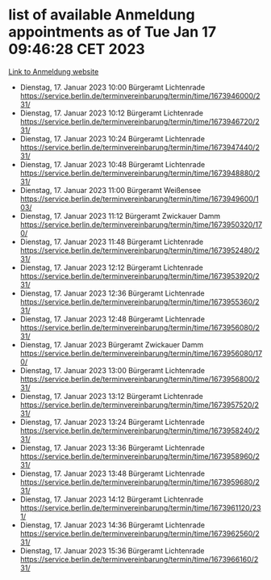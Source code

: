 # list of available Anmeldung appointments as of Tue Jan 17 09:46:28 CET 2023
[Link to Anmeldung website](https://service.berlin.de/terminvereinbarung/termin/tag.php?termin=0&anliegen[]=120686&dienstleisterlist=122210,122217,327316,122219,327312,122227,327314,122231,327346,122243,327348,122252,329742,122260,329745,122262,329748,122254,329751,122271,327278,122273,327274,122277,327276,330436,122280,327294,122282,327290,122284,327292,327539,122291,327270,122285,327266,122286,327264,122296,327268,150230,329760,122301,327282,122297,327286,122294,327284,122312,329763,122314,329775,122304,327330,122311,327334,122309,327332,122281,327352,122279,329772,122276,327324,122274,327326,122267,329766,122246,327318,122251,327320,122257,327322,122208,327298,122226,327300,121362,121364&herkunft=http%3A%2F%2Fservice.berlin.de%2Fdienstleistung%2F120686%2F)
- Dienstag, 17. Januar 2023 10:00 Bürgeramt Lichtenrade https://service.berlin.de/terminvereinbarung/termin/time/1673946000/231/
- Dienstag, 17. Januar 2023 10:12 Bürgeramt Lichtenrade https://service.berlin.de/terminvereinbarung/termin/time/1673946720/231/
- Dienstag, 17. Januar 2023 10:24 Bürgeramt Lichtenrade https://service.berlin.de/terminvereinbarung/termin/time/1673947440/231/
- Dienstag, 17. Januar 2023 10:48 Bürgeramt Lichtenrade https://service.berlin.de/terminvereinbarung/termin/time/1673948880/231/
- Dienstag, 17. Januar 2023 11:00 Bürgeramt Weißensee https://service.berlin.de/terminvereinbarung/termin/time/1673949600/103/
- Dienstag, 17. Januar 2023 11:12 Bürgeramt Zwickauer Damm https://service.berlin.de/terminvereinbarung/termin/time/1673950320/170/
- Dienstag, 17. Januar 2023 11:48 Bürgeramt Lichtenrade https://service.berlin.de/terminvereinbarung/termin/time/1673952480/231/
- Dienstag, 17. Januar 2023 12:12 Bürgeramt Lichtenrade https://service.berlin.de/terminvereinbarung/termin/time/1673953920/231/
- Dienstag, 17. Januar 2023 12:36 Bürgeramt Lichtenrade https://service.berlin.de/terminvereinbarung/termin/time/1673955360/231/
- Dienstag, 17. Januar 2023 12:48 Bürgeramt Lichtenrade https://service.berlin.de/terminvereinbarung/termin/time/1673956080/231/
- Dienstag, 17. Januar 2023  Bürgeramt Zwickauer Damm https://service.berlin.de/terminvereinbarung/termin/time/1673956080/170/
- Dienstag, 17. Januar 2023 13:00 Bürgeramt Lichtenrade https://service.berlin.de/terminvereinbarung/termin/time/1673956800/231/
- Dienstag, 17. Januar 2023 13:12 Bürgeramt Lichtenrade https://service.berlin.de/terminvereinbarung/termin/time/1673957520/231/
- Dienstag, 17. Januar 2023 13:24 Bürgeramt Lichtenrade https://service.berlin.de/terminvereinbarung/termin/time/1673958240/231/
- Dienstag, 17. Januar 2023 13:36 Bürgeramt Lichtenrade https://service.berlin.de/terminvereinbarung/termin/time/1673958960/231/
- Dienstag, 17. Januar 2023 13:48 Bürgeramt Lichtenrade https://service.berlin.de/terminvereinbarung/termin/time/1673959680/231/
- Dienstag, 17. Januar 2023 14:12 Bürgeramt Lichtenrade https://service.berlin.de/terminvereinbarung/termin/time/1673961120/231/
- Dienstag, 17. Januar 2023 14:36 Bürgeramt Lichtenrade https://service.berlin.de/terminvereinbarung/termin/time/1673962560/231/
- Dienstag, 17. Januar 2023 15:36 Bürgeramt Lichtenrade https://service.berlin.de/terminvereinbarung/termin/time/1673966160/231/
